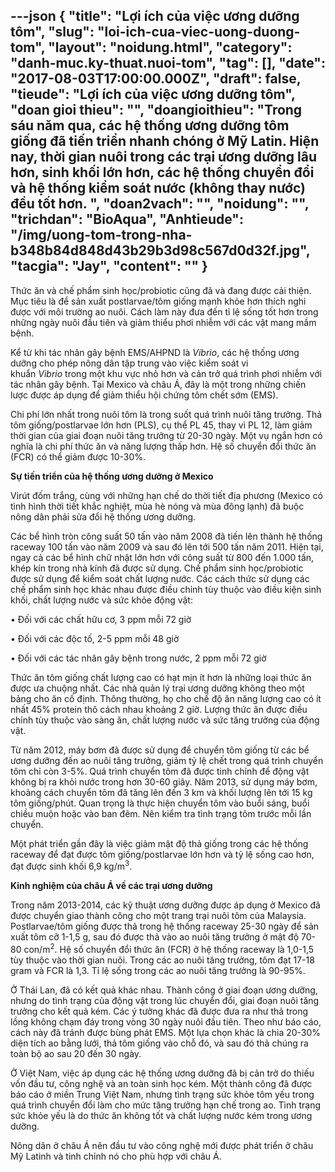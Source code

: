 ---json
{
    "title": "Lợi ích của việc ương dưỡng tôm",
    "slug": "loi-ich-cua-viec-uong-duong-tom",
    "layout": "noidung.html",
    "category": "danh-muc.ky-thuat.nuoi-tom",
    "tag": [],
    "date": "2017-08-03T17:00:00.000Z",
    "draft": false,
    "tieude": "Lợi ích của việc ương dưỡng tôm",
    "doan gioi thieu": "",
    "doangioithieu": "Trong sáu năm qua, các hệ thống ương dưỡng tôm giống đã tiến triển nhanh chóng ở Mỹ Latin. Hiện nay, thời gian nuôi trong các trại ương dưỡng lâu hơn, sinh khối lớn hơn, các hệ thống chuyển đổi và hệ thống kiểm soát nước (không thay nước) đều tốt hơn. ",
    "doan2vach": "",
    "noidung": "",
    "trichdan": "BioAqua",
    "Anhtieude": "/img/uong-tom-trong-nha-b348b84d848d43b29b3d98c567d0d32f.jpg",
    "tacgia": "Jay",
    "__content__": ""
}
---
<p><span style="font-size:14px">Thức ăn v&agrave; chế phẩm sinh học/probiotic cũng đ&atilde; v&agrave; đang được cải thiện. Mục ti&ecirc;u l&agrave; để sản xuất postlarvae/t&ocirc;m giống mạnh khỏe hơn th&iacute;ch nghi được với m&ocirc;i trường ao nu&ocirc;i. C&aacute;ch l&agrave;m n&agrave;y đưa đến tỉ lệ sống tốt hơn trong những ng&agrave;y nu&ocirc;i đầu ti&ecirc;n v&agrave; giảm thiểu phơi nhiễm với c&aacute;c vật mang mầm bệnh.</span></p>

<p><span style="font-size:14px">Kể từ khi t&aacute;c nh&acirc;n g&acirc;y bệnh EMS/AHPND l&agrave;&nbsp;<em>Vibrio</em>, c&aacute;c hệ thống ương dưỡng cho ph&eacute;p n&ocirc;ng d&acirc;n tập trung v&agrave;o việc kiểm so&aacute;t vi khuẩn&nbsp;<em>Vibrio</em>&nbsp;trong một khu vực nhỏ hơn v&agrave; cản trở qu&aacute; tr&igrave;nh phơi nhiễm với t&aacute;c nh&acirc;n g&acirc;y bệnh. Tại Mexico v&agrave; ch&acirc;u &Aacute;, đ&acirc;y l&agrave; một trong những chiến lược được &aacute;p dụng để giảm thiểu hội chứng t&ocirc;m chết sớm (EMS).</span></p>

<p><span style="font-size:14px">Chi ph&iacute; lớn nhất trong nu&ocirc;i t&ocirc;m l&agrave; trong suốt qu&aacute; tr&igrave;nh nu&ocirc;i tăng trưởng. Thả t&ocirc;m giống/postlarvae lớn hơn (PLS), cụ thể PL 45, thay v&igrave; PL 12, l&agrave;m giảm thời gian của giai đoạn nu&ocirc;i tăng trưởng từ 20-30 ng&agrave;y. Một vụ ngắn hơn c&oacute; nghĩa l&agrave; chi ph&iacute; thức ăn v&agrave; năng lượng thấp hơn. Hệ số chuyển đổi thức ăn (FCR) c&oacute; thể giảm được 10-30%.</span></p>

<p><span style="font-size:14px"><strong>Sự tiến triển của hệ thống ương dưỡng ở Mexico</strong></span></p>

<p><span style="font-size:14px">Vir&uacute;t đốm trắng, c&ugrave;ng với những hạn chế do thời tiết địa phương (Mexico c&oacute; t&igrave;nh h&igrave;nh thời tiết khắc nghiệt, m&ugrave;a h&egrave; n&oacute;ng v&agrave; m&ugrave;a đ&ocirc;ng lạnh) đ&atilde; buộc n&ocirc;ng d&acirc;n phải sửa đổi hệ thống ương dưỡng.</span></p>

<p><span style="font-size:14px">C&aacute;c bể h&igrave;nh tr&ograve;n c&ocirc;ng suất 50 tấn v&agrave;o năm 2008 đ&atilde; tiến l&ecirc;n th&agrave;nh hệ thống raceway 100 tấn v&agrave;o năm 2009 v&agrave; sau đ&oacute; l&ecirc;n tới 500 tấn năm 2011. Hiện tại, ngay cả c&aacute;c bể h&igrave;nh chữ nhật lớn hơn với c&ocirc;ng suất từ 800 đến 1.000 tấn, kh&eacute;p k&iacute;n trong nh&agrave; k&iacute;nh đ&atilde; được sử dụng. Chế phẩm sinh học/probiotic được sử dụng để kiểm so&aacute;t chất lượng nước. C&aacute;c c&aacute;ch thức sử dụng c&aacute;c chế phẩm sinh học kh&aacute;c nhau được điều chỉnh t&ugrave;y thuộc v&agrave;o điều kiện sinh khối, chất lượng nước v&agrave; sức khỏe động vật:</span></p>

<p><span style="font-size:14px">&bull; Đối với c&aacute;c chất hữu cơ, 3 ppm mỗi 72 giờ</span></p>

<p><span style="font-size:14px">&bull; Đối với c&aacute;c độc tố, 2-5 ppm mỗi 48 giờ</span></p>

<p><span style="font-size:14px">&bull; Đối với c&aacute;c t&aacute;c nh&acirc;n g&acirc;y bệnh trong nước, 2 ppm mỗi 72 giờ</span></p>

<p><span style="font-size:14px">Thức ăn t&ocirc;m giống chất lượng cao c&oacute; hạt mịn &iacute;t hơn l&agrave; những loại thức ăn được ưa chuộng nhất. C&aacute;c nh&agrave; quản l&yacute; trại ương dưỡng kh&ocirc;ng theo một bảng cho ăn cố định. Th&ocirc;ng thường, họ cho chế độ ăn năng lượng cao c&oacute; &iacute;t nhất 45% protein th&ocirc; c&aacute;ch nhau khoảng 2 giờ. Lượng thức ăn được điều chỉnh t&ugrave;y thuộc v&agrave;o s&agrave;ng ăn, chất lượng nước v&agrave; sức tăng trưởng của động vật.</span></p>

<p><span style="font-size:14px">Từ năm 2012, m&aacute;y bơm đ&atilde; được sử dụng để chuyển t&ocirc;m giống từ c&aacute;c bể ương dưỡng đến ao nu&ocirc;i tăng trưởng, giảm tỷ lệ chết trong qu&aacute; tr&igrave;nh chuyển t&ocirc;m chỉ c&ograve;n 3-5%. Qu&aacute; tr&igrave;nh chuyển t&ocirc;m đ&atilde; được tinh chỉnh để động vật kh&ocirc;ng bị ra khỏi nước trong hơn 30-60 gi&acirc;y. Năm 2013, sử dụng m&aacute;y bơm, khoảng c&aacute;ch chuyển t&ocirc;m đ&atilde; tăng l&ecirc;n đến 3 km v&agrave; khối lượng l&ecirc;n tới 15 kg t&ocirc;m giống/ph&uacute;t. Quan trọng l&agrave; thực hiện chuyển t&ocirc;m v&agrave;o buổi s&aacute;ng, buổi chiều muộn hoặc v&agrave;o ban đ&ecirc;m. N&ecirc;n kiểm tra t&igrave;nh trạng t&ocirc;m trước mỗi lần chuyển.</span></p>

<p><span style="font-size:14px">Một ph&aacute;t triển gần đ&acirc;y l&agrave; việc giảm mật độ thả giống trong c&aacute;c hệ thống raceway để đạt được t&ocirc;m giống/postlarvae lớn hơn v&agrave; tỷ lệ sống cao hơn, đạt được sinh khối 6,9 kg/m<sup>3</sup>.</span></p>

<p><span style="font-size:14px"><strong>Kinh nghiệm của ch&acirc;u &Aacute; về c&aacute;c trại ương dưỡng</strong></span></p>

<p><span style="font-size:14px">Trong năm 2013-2014, c&aacute;c kỹ thuật ương dưỡng được &aacute;p dụng ở Mexico đ&atilde; được chuyển giao th&agrave;nh c&ocirc;ng cho một trang trại nu&ocirc;i t&ocirc;m của Malaysia. Postlarvae/t&ocirc;m giống được thả trong hệ thống raceway 25-30 ng&agrave;y để sản xuất t&ocirc;m cỡ 1-1,5 g, sau đ&oacute; được thả v&agrave;o ao nu&ocirc;i tăng trưởng ở mật độ 70-80 con/m<sup>2</sup>. Hệ số chuyển đổi thức ăn (FCR) ở hệ thống raceway l&agrave; 1,0-1,5 t&ugrave;y thuộc v&agrave;o thời gian nu&ocirc;i. Trong c&aacute;c ao nu&ocirc;i tăng trưởng, t&ocirc;m đạt 17-18 gram v&agrave; FCR l&agrave; 1,3. Tỉ lệ sống trong c&aacute;c ao nu&ocirc;i tăng trưởng l&agrave; 90-95%.</span></p>

<p><span style="font-size:14px">Ở Th&aacute;i Lan, đ&atilde; c&oacute; kết quả kh&aacute;c nhau. Th&agrave;nh c&ocirc;ng ở giai đoạn ương dưỡng, nhưng do t&igrave;nh trạng của động vật trong l&uacute;c chuyển đổi, giai đoạn nu&ocirc;i tăng trưởng cho kết quả k&eacute;m. C&aacute;c &yacute; tưởng kh&aacute;c đ&atilde; được đưa ra như thả trong lồng kh&ocirc;ng chạm đ&aacute;y trong v&ograve;ng 30 ng&agrave;y nu&ocirc;i đầu ti&ecirc;n. Theo như b&aacute;o c&aacute;o, c&aacute;ch n&agrave;y đ&atilde; tr&aacute;nh được b&ugrave;ng ph&aacute;t EMS. Một lựa chọn kh&aacute;c l&agrave; chia 20-30% diện t&iacute;ch ao bằng lưới, thả t&ocirc;m giống v&agrave;o chỗ đ&oacute;, v&agrave; sau đ&oacute; thả ch&uacute;ng ra to&agrave;n bộ ao sau 20 đến 30 ng&agrave;y.</span></p>

<p><span style="font-size:14px">Ở Việt Nam, việc &aacute;p dụng c&aacute;c hệ thống ương dưỡng đ&atilde; bị cản trở do thiếu vốn đầu tư, c&ocirc;ng nghệ v&agrave; an to&agrave;n sinh học k&eacute;m. Một th&agrave;nh c&ocirc;ng đ&atilde; được b&aacute;o c&aacute;o ở miền Trung Việt Nam, nhưng t&igrave;nh trạng sức khỏe t&ocirc;m yếu trong qu&aacute; tr&igrave;nh chuyển đổi l&agrave;m cho mức tăng trưởng hạn chế trong ao. T&igrave;nh trạng sức khỏe yếu l&agrave; do thức ăn kh&ocirc;ng tốt v&agrave; chất lượng nước k&eacute;m trong ương dưỡng.</span></p>

<p><span style="font-size:14px">N&ocirc;ng d&acirc;n ở ch&acirc;u &Aacute; n&ecirc;n đầu tư v&agrave;o c&ocirc;ng nghệ mới được ph&aacute;t triển ở ch&acirc;u Mỹ Latinh v&agrave; tinh chỉnh n&oacute; cho ph&ugrave; hợp với ch&acirc;u &Aacute;.</span></p>
